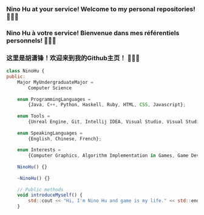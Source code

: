 ### Nino Hu at your service! Welcome to my personal repositories! <font style="vertical-align: inherit;"><font style="vertical-align: inherit;">👻👻👻</font></font>
### Nino Hu à votre service! Bienvenue dans mes référentiels personnels! <font style="vertical-align: inherit;"><font style="vertical-align: inherit;">👻👻👻</font></font>
### 这里是胡潇锋！欢迎来到我的Github主页！ <font style="vertical-align: inherit;"><font style="vertical-align: inherit;">👻👻👻</font></font>

```javascript
class NinoHu {
public:
    Major MyUndergraduateMajor = 
        Computer Science
    
    enum ProgrammingLanguages = 
        {Java, C++, Python, Haskell, Ruby, HTML, CSS, Javascript};
  
    enum Tools = 
        {Unreal Engine, Git, Intellij IDEA, Visual Studio, Visual Studio Code, Adobe Ps/Pr/Ae/Au, Office 365};
  
    enum SpeakingLanguages = 
        {English, Chinese, French};
    
    enum Interests = 
        {Computer Graphics, Algorithm Implementation in Games, Game Development, Game Design, Playing All Kinds of Games};
    
    NinoHu() {}
    
    ~NinoHu() {}
    
    // Public methods
    void introduceMyself() {
        std::cout << "Hi, I'm Nino Hu and game is my life." << std::endl;
    }
```

